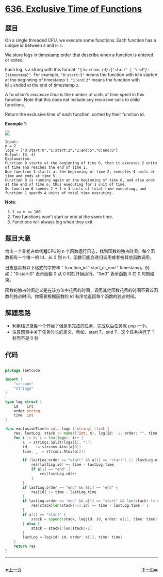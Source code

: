 # [636. Exclusive Time of Functions](https://leetcode.com/problems/exclusive-time-of-functions/)


## 题目

On a single threaded CPU, we execute some functions. Each function has a unique id between `0` and `N-1`.

We store logs in timestamp order that describe when a function is entered or exited.

Each log is a string with this format: `"{function_id}:{"start" | "end"}:{timestamp}"`. For example, `"0:start:3"` means the function with id `0` started at the beginning of timestamp `3`. `"1:end:2"` means the function with id `1` ended at the end of timestamp `2`.

A function's *exclusive time* is the number of units of time spent in this function. Note that this does not include any recursive calls to child functions.

Return the exclusive time of each function, sorted by their function id.

**Example 1**:

![](https://assets.leetcode.com/uploads/2019/04/05/diag1b.png)

    Input:
    n = 2
    logs = ["0:start:0","1:start:2","1:end:5","0:end:6"]
    Output: [3, 4]
    Explanation:
    Function 0 starts at the beginning of time 0, then it executes 2 units of time and reaches the end of time 1.
    Now function 1 starts at the beginning of time 2, executes 4 units of time and ends at time 5.
    Function 0 is running again at the beginning of time 6, and also ends at the end of time 6, thus executing for 1 unit of time. 
    So function 0 spends 2 + 1 = 3 units of total time executing, and function 1 spends 4 units of total time executing.

**Note**:

1. `1 <= n <= 100`
2. Two functions won't start or end at the same time.
3. Functions will always log when they exit.



## 题目大意

给出一个非抢占单线程CPU的 n 个函数运行日志，找到函数的独占时间。每个函数都有一个唯一的 Id，从 0 到 n-1，函数可能会递归调用或者被其他函数调用。

日志是具有以下格式的字符串：function_id：start_or_end：timestamp。例如："0:start:0" 表示函数 0 从 0 时刻开始运行。"0:end:0" 表示函数 0 在 0 时刻结束。

函数的独占时间定义是在该方法中花费的时间，调用其他函数花费的时间不算该函数的独占时间。你需要根据函数的 Id 有序地返回每个函数的独占时间。


## 解题思路


- 利用栈记录每一个开始了但是未完成的任务，完成以后任务就 pop 一个。
- 注意题目中关于任务时长的定义，例如，start 7，end 7，这个任务执行了 1 秒而不是 0 秒


## 代码

```go

package leetcode

import (
	"strconv"
	"strings"
)

type log struct {
	id    int
	order string
	time  int
}

func exclusiveTime(n int, logs []string) []int {
	res, lastLog, stack := make([]int, n), log{id: -1, order: "", time: 0}, []log{}
	for i := 0; i < len(logs); i++ {
		a := strings.Split(logs[i], ":")
		id, _ := strconv.Atoi(a[0])
		time, _ := strconv.Atoi(a[2])

		if (lastLog.order == "start" && a[1] == "start") || (lastLog.order == "start" && a[1] == "end") {
			res[lastLog.id] += time - lastLog.time
			if a[1] == "end" {
				res[lastLog.id]++
			}
		}
		if lastLog.order == "end" && a[1] == "end" {
			res[id] += time - lastLog.time
		}
		if lastLog.order == "end" && a[1] == "start" && len(stack) != 0 {
			res[stack[len(stack)-1].id] += time - lastLog.time - 1
		}
		if a[1] == "start" {
			stack = append(stack, log{id: id, order: a[1], time: time})
		} else {
			stack = stack[:len(stack)-1]
		}
		lastLog = log{id: id, order: a[1], time: time}
	}
	return res
}

```


----------------------------------------------
<div style="display: flex;justify-content: space-between;align-items: center;">
<p><a href="https://books.halfrost.com/leetcode/ChapterFour/0600~0699/0633.Sum-of-Square-Numbers/">⬅️上一页</a></p>
<p><a href="https://books.halfrost.com/leetcode/ChapterFour/0600~0699/0637.Average-of-Levels-in-Binary-Tree/">下一页➡️</a></p>
</div>
